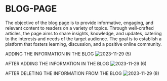 # BLOG-PAGE

The objective of the blog page is to provide informative, engaging, and relevant content to readers on a variety of topics. Through well-crafted articles, the page aims to share insights, knowledge, and updates, catering to the interests and needs of the target audience. The goal is to establish a platform that fosters learning, discussion, and a positive online community.

ADDING THE INFORMATION IN THE BLOG
![2023-11-29 (5)](https://github.com/jainsnehal730/BLOG-/assets/129055080/cacbcb12-2e01-4682-a1ce-7d1b00c6e687)

AFTER ADDING THE INFORMATION IN THE BLOG
![2023-11-29 (6)](https://github.com/jainsnehal730/BLOG-/assets/129055080/6e58c6a2-c471-494a-976b-8f8a88d6918a)

AFTER DELETING THE INFORMATION FROM THE BLOG 
![2023-11-29 (8)](https://github.com/jainsnehal730/BLOG-/assets/129055080/3561b351-7ea9-443f-bc41-0244a7954da4)


